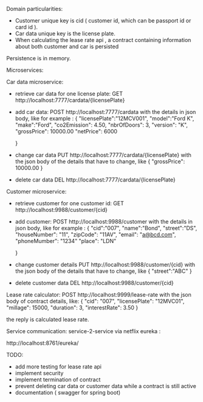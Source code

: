 Domain particularities:

 - Customer unique key is cid ( customer id, which can be passport id or card id ).
 - Car data unique key is the license plate.
 - When calculating the lease rate api , a contract containing information about both customer and car is persisted

Persistence is in memory.

Microservices:

 Car data microservice:

 - retrieve car data for one license plate:
 GET http://localhost:7777/cardata/{licensePlate}
 - add car data:
 POST http://localhost:7777/cardata
 with the details in json body, like for example :
   {
       "licensePlate":"12MCV001",
       "model":"Ford K",
       "make":"Ford",
       "co2Emission": 4.50,
       "nbrOfDoors": 3,
       "version": "K",
       "grossPrice": 10000.00
       "netPrice": 6000


   }
 - change car data
  PUT http://localhost:7777/cardata/{licensePlate}
  with the json body of the details that have to change, like
  {
    "grossPrice": 10000.00
  }

 - delete car data
 DEL http://localhost:7777/cardata/{licensePlate}


 Customer microservice:

  - retrieve customer for one customer id:
  GET http://localhost:9988/customer/{cid}

  - add customer:
  POST http://localhost:9988/customer
  with the details in json body, like for example :
    {
        "cid":"007",
        "name":"Bond",
        "street":"DS",
        "houseNumber": "11",
        "zipCode": "11AV",
        "email": "a@bcd.com",
        "phoneMumber": "1234"
        "place": "LDN"

    }

  - change customer details
   PUT http://localhost:9988/customer/{cid}
   with the json body of the details that have to change, like
   {
     "street":"ABC"
   }

  - delete customer data
  DEL http://localhost:9988/customer/{cid}

Lease rate calculator:
  POST http://localhost:9999/lease-rate
  with the json body of contract details, like:
  {
    "cid": "007",
    "licensePlate": "12MVC01",
    "millage": 15000,
    "duration": 3,
    "interestRate": 3.50
  }

 the reply is calculated lease rate.

 Service communication: service-2-service via netflix eureka :

 http://localhost:8761/eureka/

 TODO:
  - add more testing for lease rate api
  - implement security
  - implement termination of contract
  - prevent deleting car data or customer data while a contract is still active
  - documentation ( swagger for spring boot)

